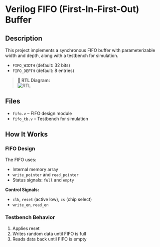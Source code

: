 # Verilog FIFO (First-In-First-Out) Buffer

## Description

This project implements a synchronous FIFO buffer with parameterizable width and depth, along with a testbench for simulation.

- `FIFO_WIDTH` (default: 32 bits)
- `FIFO_DEPTH` (default: 8 entries)
> **🔽 RTL Diagram:**  
> ![RTL](rtl.png)
## Files

- `fifo.v` – FIFO design module
- `fifo_tb.v` – Testbench for simulation

## How It Works

### FIFO Design

The FIFO uses:
- Internal memory array
- `write_pointer` and `read_pointer`
- Status signals: `full` and `empty`

**Control Signals:**
- `clk`, `reset` (active low), `cs` (chip select)
- `write_en`, `read_en`

### Testbench Behavior

1. Applies reset
2. Writes random data until FIFO is full
3. Reads data back until FIFO is empty
